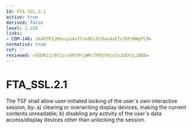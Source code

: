 ```yaml
---
Id: FTA_SSL.2.1
active: true
derived: false
level: 1.258
links:
- COM-146: iK4DYP12HhocpiAsTCunNCLFL0au4aETxY6FXWWpPLM=
normative: true
ref: ''
reviewed: vXGDNJ1t9tlzrsXKf9tjWRc7H9StHiv1z1bEYzL2ABA=
---
```


# FTA_SSL.2.1

The TSF shall allow user-initiated locking of the user´s own interactive session, by: a) clearing or overwriting display devices, making the current contents unreadable; b) disabling any activity of the user´s data access/display devices other than unlocking the session.
